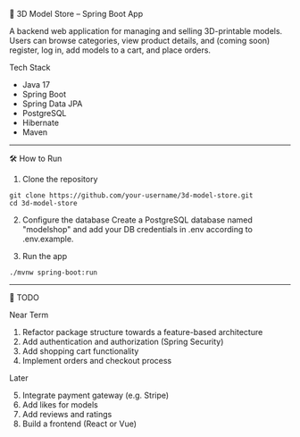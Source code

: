 🧱 3D Model Store – Spring Boot App

A backend web application for managing and selling 3D-printable models. Users can browse categories, view product details, and (coming soon) register, log in, add models to a cart, and place orders.

Tech Stack
- Java 17
- Spring Boot
- Spring Data JPA
- PostgreSQL
- Hibernate
- Maven

---

🛠 How to Run

1. Clone the repository

```
git clone https://github.com/your-username/3d-model-store.git
cd 3d-model-store
```
2. Configure the database
Create a PostgreSQL database named "modelshop" and add your DB credentials in .env according to .env.example.

3. Run the app
```
./mvnw spring-boot:run
```
---

📝 TODO

Near Term

1. Refactor package structure towards a feature-based architecture
2. Add authentication and authorization (Spring Security)
3. Add shopping cart functionality
4. Implement orders and checkout process

Later

5. Integrate payment gateway (e.g. Stripe)
6. Add likes for models
7. Add reviews and ratings
8. Build a frontend (React or Vue)
